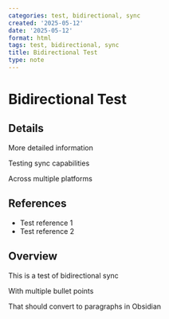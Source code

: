 ```yaml
---
categories: test, bidirectional, sync
created: '2025-05-12'
date: '2025-05-12'
format: html
tags: test, bidirectional, sync
title: Bidirectional Test
type: note
---
```


# Bidirectional Test

## Details

More detailed information

Testing sync capabilities

Across multiple platforms

## References

- Test reference 1
- Test reference 2

## Overview

This is a test of bidirectional sync

With multiple bullet points

That should convert to paragraphs in Obsidian